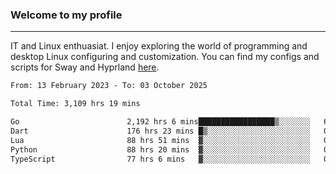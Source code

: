 ### Welcome to my profile

---

IT and Linux enthuasiat. I enjoy exploring the world of programming and desktop Linux configuring and customization. You can find my configs and scripts for Sway and Hyprland [here](https://github.com/uroborosq/mess-of-linux-configurations).

<!-- <div display="block">
 	<img align="left" width="48%" alt="isocalendar" src=".github/metrics/isocalendar_metrics.svg" />
	<img align="center" width="48%" alt="contributions" src=".github/metrics/contributions_metrics.svg" />
	<img align="center" alt="languages" src=".github/metrics/languages_metrics.svg" />
</div> -->

<!-- ![](https://komarev.com/ghpvc/?username=uroborosq&color=success&style=flat-square) -->
<!-- [](https://img.shields.io/github/last-commit/uroborosq/uroborosq?label=Profile%20updated&style=flat-square) -->

<!--START_SECTION:waka-->

```txt
From: 13 February 2023 - To: 03 October 2025

Total Time: 3,109 hrs 19 mins

Go                        2,192 hrs 6 mins█████████████████▒░░░░░░░   69.92 %
Dart                      176 hrs 23 mins █▒░░░░░░░░░░░░░░░░░░░░░░░   05.63 %
Lua                       88 hrs 51 mins  ▓░░░░░░░░░░░░░░░░░░░░░░░░   02.83 %
Python                    88 hrs 20 mins  ▓░░░░░░░░░░░░░░░░░░░░░░░░   02.82 %
TypeScript                77 hrs 6 mins   ▓░░░░░░░░░░░░░░░░░░░░░░░░   02.46 %
```

<!--END_SECTION:waka-->
